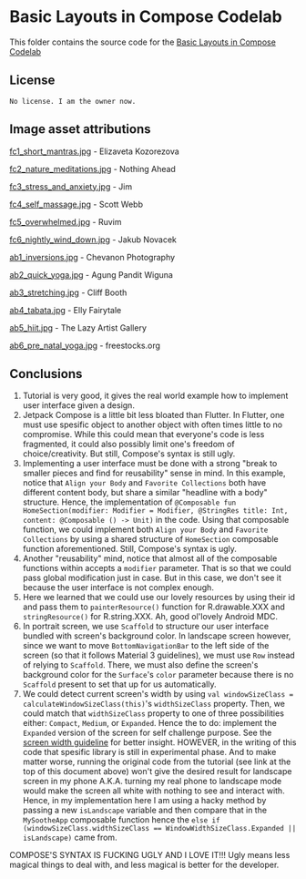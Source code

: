 # Basic Layouts in Compose Codelab

This folder contains the source code for
the [Basic Layouts in Compose Codelab](https://developer.android.com/codelabs/jetpack-compose-layouts)

## License

```
No license. I am the owner now.
```

## Image asset attributions

[fc1_short_mantras.jpg](https://www.pexels.com/photo/body-of-water-view-1825206/) - Elizaveta Kozorezova

[fc2_nature_meditations.jpg](https://www.pexels.com/photo/photo-of-green-leaves-3571551/) - Nothing Ahead

[fc3_stress_and_anxiety.jpg](https://www.pexels.com/photo/aerial-view-of-body-of-water-1557238/) - Jim

[fc4_self_massage.jpg](https://www.pexels.com/photo/photography-of-stones-1029604/) - Scott Webb

[fc5_overwhelmed.jpg](https://www.pexels.com/photo/white-clouds-3560044/) - Ruvim

[fc6_nightly_wind_down.jpg](https://www.pexels.com/photo/time-lapse-photo-of-stars-on-night-924824/) - Jakub Novacek

[ab1_inversions.jpg](https://www.pexels.com/photo/low-angle-view-of-woman-relaxing-on-beach-against-blue-sky-317157/) - Chevanon Photography

[ab2_quick_yoga.jpg](https://www.pexels.com/photo/photo-of-woman-stretching-her-body-1812964/) - Agung Pandit Wiguna

[ab3_stretching.jpg](https://www.pexels.com/photo/photo-of-women-stretching-together-4056723/) - Cliff Booth

[ab4_tabata.jpg](https://www.pexels.com/photo/fashion-man-people-art-4662438/) - Elly Fairytale

[ab5_hiit.jpg](https://www.pexels.com/photo/man-wearing-white-pants-under-blue-sky-999309/) - The Lazy Artist Gallery

[ab6_pre_natal_yoga.jpg](https://www.pexels.com/photo/woman-doing-yoga-396133/) - freestocks.org

## Conclusions

1. Tutorial is very good, it gives the real world example how to implement user interface given a design.
2. Jetpack Compose is a little bit less bloated than Flutter. In Flutter, one must use spesific object to another object with often times little to no compromise. While this could mean that everyone's code is less fragmented, it could also possibly limit one's freedom of choice/creativity. But still, Compose's syntax is still ugly.
3. Implementing a user interface must be done with a strong "break to smaller pieces and find for reusability" sense in mind. In this example, notice that ```Align your Body``` and ```Favorite Collections``` both have different content body, but share a similar "headline with a body" structure. Hence, the implementation of ```@Composable fun HomeSection(modifier: Modifier = Modifier, @StringRes title: Int, content: @Composable () -> Unit)``` in the code. Using that composable function, we could implement both ```Align your Body``` and ```Favorite Collections``` by using a shared structure of ```HomeSection``` composable function aforementioned. Still, Compose's syntax is ugly.
4. Another "reusability" mind, notice that almost all of the composable functions within accepts a ```modifier``` parameter. That is so that we could pass global modification just in case. But in this case, we don't see it because the user interface is not complex enough.
5. Here we learned that we could use our lovely resources by using their id and pass them to ```painterResource()``` function for R.drawable.XXX and ```stringResource()``` for R.string.XXX. Ah, good ol'lovely Android MDC.
6. In portrait screen, we use ```Scaffold``` to structure our user interface bundled with screen's background color. In landscape screen however, since we want to move ```BottomNavigationBar``` to the left side of the screen (so that it follows Material 3 guidelines), we must use ```Row``` instead of relying to ```Scaffold```. There, we must also define the screen's background color for the ```Surface```'s ```color``` parameter because there is no ```Scaffold``` present to set that up for us automatically.
7. We could detect current screen's width by using ```val windowSizeClass = calculateWindowSizeClass(this)```'s ```widthSizeClass``` property. Then, we could match that ```widthSizeClass``` property to one of three possibilities either: ```Compact```, ```Medium```, or ```Expanded```. Hence the to do: implement the ```Expanded``` version of the screen for self challenge purpose. See the [screen width guideline](https://developer.android.com/static/codelabs/jetpack-compose-layouts/img/346355a616f580a5_1440.png) for better insight. HOWEVER, in the writing of this code that spesific library is still in experimental phase. And to make matter worse, running the original code from the tutorial (see link at the top of this document above) won't give the desired result for landscape screen in my phone A.K.A. turning my real phone to landscape mode would make the screen all white with nothing to see and interact with. Hence, in my implementation here I am using a hacky method by passing a new ```isLandscape``` variable and then compare that in the ```MySootheApp``` composable function hence the ```else if (windowSizeClass.widthSizeClass == WindowWidthSizeClass.Expanded || isLandscape)``` came from.

COMPOSE'S SYNTAX IS FUCKING UGLY AND I LOVE IT!!! Ugly means less magical things to deal with, and less magical is better for the developer.
